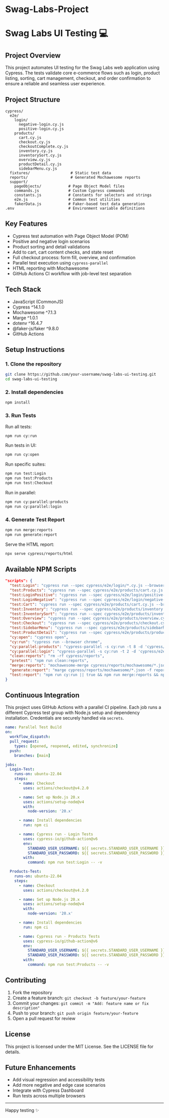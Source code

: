 # Swag-Labs-Project 

# Swag Labs UI Testing 💻

## Project Overview

This project automates UI testing for the Swag Labs web application using Cypress. The tests validate core e-commerce flows such as login, product listing, sorting, cart management, checkout, and order confirmation to ensure a reliable and seamless user experience.

## Project Structure

```
cypress/
  e2e/
    login/
      negative-login.cy.js
      positive-login.cy.js
    products/
      cart.cy.js
      checkout.cy.js
      checkoutComplete.cy.js
      inventory.cy.js
      inventorySort.cy.js
      overview.cy.js
      productDetail.cy.js
      sidebarMenu.cy.js
  fixtures/                  # Static test data
  reports/                   # Generated Mochawesome reports
  support/
    pageObjects/            # Page Object Model files
    commands.js             # Custom Cypress commands
    constants.js            # Constants for selectors and strings
    e2e.js                  # Common test utilities
    fakerData.js            # Faker-based test data generation
.env                        # Environment variable definitions
```

## Key Features

* Cypress test automation with Page Object Model (POM)
* Positive and negative login scenarios
* Product sorting and detail validations
* Add to cart, cart content checks, and state reset
* Full checkout process: form fill, overview, and confirmation
* Parallel test execution using `cypress-parallel`
* HTML reporting with Mochawesome
* GitHub Actions CI workflow with job-level test separation

## Tech Stack

* JavaScript (CommonJS)
* Cypress ^14.1.0
* Mochawesome ^7.1.3
* Marge ^1.0.1
* dotenv ^16.4.7
* @faker-js/faker ^9.8.0
* GitHub Actions

## Setup Instructions

### 1. Clone the repository

```bash
git clone https://github.com/your-username/swag-labs-ui-testing.git
cd swag-labs-ui-testing
```

### 2. Install dependencies

```bash
npm install
```

### 3. Run Tests

Run all tests:

```bash
npm run cy:run
```

Run tests in UI:

```bash
npm run cy:open
```

Run specific suites:

```bash
npm run test:Login
npm run test:Products
npm run test:Checkout
```

Run in parallel:

```bash
npm run cy:parallel:products
npm run cy:parallel:login
```

### 4. Generate Test Report

```bash
npm run merge:reports
npm run generate:report
```

Serve the HTML report:

```bash
npx serve cypress/reports/html
```

## Available NPM Scripts

```json
"scripts": {
  "test:Login": "cypress run --spec cypress/e2e/login/*.cy.js --browser chrome",
  "test:Products": "cypress run --spec cypress/e2e/products/cart.cy.js --browser chrome",
  "test:LoginPositive": "cypress run --spec cypress/e2e/login/positive-login.cy.js --browser chrome",
  "test:LoginNegative": "cypress run --spec cypress/e2e/login/negative-login.cy.js --browser chrome",
  "test:Cart": "cypress run --spec cypress/e2e/products/cart.cy.js --browser chrome",
  "test:Inventory": "cypress run --spec cypress/e2e/products/inventory.cy.js --browser chrome",
  "test:InventorySort": "cypress run --spec cypress/e2e/products/inventorySort.cy.js --browser chrome",
  "test:Overview": "cypress run --spec cypress/e2e/products/overview.cy.js --browser chrome",
  "test:Checkout": "cypress run --spec cypress/e2e/products/checkout.cy.js --browser chrome",
  "test:SidebarMenu": "cypress run --spec cypress/e2e/products/sidebarMenu.cy.js --browser chrome",
  "test:ProductDetail": "cypress run --spec cypress/e2e/products/productDetail.cy.js --browser chrome",
  "cy:open": "cypress open",
  "cy:run": "cypress run --browser chrome",
  "cy:parallel:products": "cypress-parallel -s cy:run -t 8 -d 'cypress/e2e/products/**/*.cy.js' -e '**/*.DS_Store'",
  "cy:parallel:login": "cypress-parallel -s cy:run -t 2 -d 'cypress/e2e/login/**/*.cy.js' -e '**/*.DS_Store'",
  "clean:reports": "rm -rf cypress/reports",
  "pretest": "npm run clean:reports",
  "merge:reports": "mochawesome-merge cypress/reports/mochawesome/*.json > cypress/reports/mochawesome.json",
  "generate:report": "marge cypress/reports/mochawesome/*.json -f report -o cypress/reports/html",
  "test:report": "npm run cy:run || true && npm run merge:reports && npm run generate:report"
}
```

## Continuous Integration

This project uses GitHub Actions with a parallel CI pipeline. Each job runs a different Cypress test group with Node.js setup and dependency installation. Credentials are securely handled via `secrets`.

```yaml
name: Parallel Test Build
on:
  workflow_dispatch:
  pull_request:
    types: [opened, reopened, edited, synchronize]
  push:
    branches: [main]

jobs:
  Login-Test:
    runs-on: ubuntu-22.04
    steps:
      - name: Checkout
        uses: actions/checkout@v4.2.0

      - name: Set up Node.js 20.x
        uses: actions/setup-node@v4
        with:
          node-version: '20.x'

      - name: Install dependencies
        run: npm ci

      - name: Cypress run - Login Tests
        uses: cypress-io/github-action@v6
        env:
          STANDARD_USER_USERNAME: ${{ secrets.STANDARD_USER_USERNAME }}
          STANDARD_USER_PASSWORD: ${{ secrets.STANDARD_USER_PASSWORD }}
        with:
          command: npm run test:Login -- -v

  Products-Test:
    runs-on: ubuntu-22.04
    steps:
      - name: Checkout
        uses: actions/checkout@v4.2.0

      - name: Set up Node.js 20.x
        uses: actions/setup-node@v4
        with:
          node-version: '20.x'

      - name: Install dependencies
        run: npm ci

      - name: Cypress run - Products Tests
        uses: cypress-io/github-action@v6
        env:
          STANDARD_USER_USERNAME: ${{ secrets.STANDARD_USER_USERNAME }}
          STANDARD_USER_PASSWORD: ${{ secrets.STANDARD_USER_PASSWORD }}
        with:
          command: npm run test:Products -- -v
```

## Contributing

1. Fork the repository
2. Create a feature branch: `git checkout -b feature/your-feature`
3. Commit your changes: `git commit -m "Add: feature name or fix description"`
4. Push to your branch: `git push origin feature/your-feature`
5. Open a pull request for review

## License

This project is licensed under the MIT License. See the LICENSE file for details.

## Future Enhancements

* Add visual regression and accessibility tests
* Add more negative and edge case scenarios
* Integrate with Cypress Dashboard
* Run tests across multiple browsers

---

Happy testing ✨

